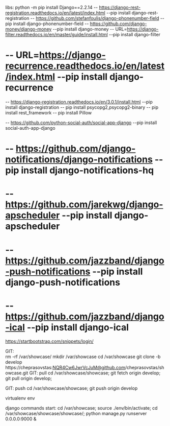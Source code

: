 libs:
python -m pip install Django==2.2.14
     -- https://django-rest-registration.readthedocs.io/en/latest/index.html --pip install django-rest-registration
 -- https://github.com/stefanfoulis/django-phonenumber-field  --pip install django-phonenumber-field
     -- https://github.com/django-money/django-money --pip install django-money
 -- URL=https://django-filter.readthedocs.io/en/master/guide/install.html  --pip install django-filter
# -- URL=https://django-recurrence.readthedocs.io/en/latest/index.html  --pip install django-recurrence
 -- https://django-registration.readthedocs.io/en/3.0.1/install.html --pip install django-registration
 -- pip install psycopg2,psycopg2-binary
 -- pip install rest_framework
 -- pip install Pillow
 
 -- https://github.com/python-social-auth/social-app-django --pip install social-auth-app-django
# -- https://github.com/django-notifications/django-notifications --pip install django-notifications-hq
# -- https://github.com/jarekwg/django-apscheduler  --pip install django-apscheduler
# -- https://github.com/jazzband/django-push-notifications  --pip install django-push-notifications
# -- https://github.com/jazzband/django-ical                --pip install django-ical


https://startbootstrap.com/snippets/login/


GIT:   
    rm -rf /var/showcase/
    mkdir /var/showcase
    cd /var/showcase
    git clone -b develop https://cheprasovstas:NQR4Cw6JwrVcJuM@github.com/cheprasovstas/showcase.git
GIT:  pull
    cd /var/showcase/showcase;
    git fetch origin develop;
    git pull origin develop;
    
GIT:  push
    cd /var/showcase/showcase;
    git push origin develop


virtualenv env

django commands start:
                cd /var/showcase;
                source ./env/bin/activate;
                cd /var/showcase/showcase/showcase/;
                python manage.py runserver 0.0.0.0:9000 &
